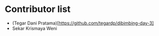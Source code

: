 # Contributor list

- (Tegar Dani Pratama)[https://github.com/tegardp/dibimbing-day-3]
- Sekar Krismaya Weni
